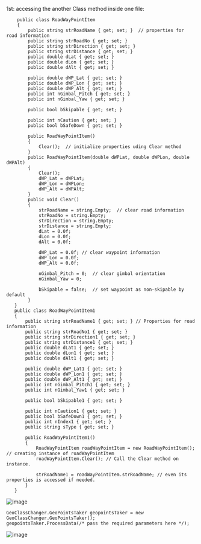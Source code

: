 1st: accessing the another Class method inside one file:
           
        public class RoadWayPointItem
        {
            public string strRoadName { get; set; }  // properties for road information
            public string strRoadNo { get; set; }
            public string strDirection { get; set; }
            public string strDistance { get; set; }
            public double dLat { get; set; }
            public double dLon { get; set; }
            public double dAlt { get; set; }

            public double dWP_Lat { get; set; }
            public double dWP_Lon { get; set; }
            public double dWP_Alt { get; set; }
            public int nGimbal_Pitch { get; set; }
            public int nGimbal_Yaw { get; set; }

            public bool bSkipable { get; set; }

            public int nCaution { get; set; }
            public bool bSafeDown { get; set; }

            public RoadWayPointItem()
            {
                Clear();  // initialize properties uding Clear method
            }
            public RoadWayPointItem(double dWPLat, double dWPLon, double dWPAlt)
            {
                Clear();
                dWP_Lat = dWPLat;
                dWP_Lon = dWPLon;
                dWP_Alt = dWPAlt;
            }
            public void Clear()
            {
                strRoadName = string.Empty;  // clear road information
                strRoadNo = string.Empty;
                strDirection = string.Empty;
                strDistance = string.Empty;
                dLat = 0.0f; 
                dLon = 0.0f;
                dAlt = 0.0f;

                dWP_Lat = 0.0f; // clear waypoint information
                dWP_Lon = 0.0f;
                dWP_Alt = 0.0f;

                nGimbal_Pitch = 0;  // clear gimbal orientation
                nGimbal_Yaw = 0;

                bSkipable = false;  // set waypoint as non-skipable by default
            }
       }
       public class RoadWayPointItem1
       {
           public string strRoadName1 { get; set; } // Properties for road information
           public string strRoadNo1 { get; set; }
           public string strDirection1 { get; set; }
           public string strDistance1 { get; set; }
           public double dLat1 { get; set; }
           public double dLon1 { get; set; }
           public double dAlt1 { get; set; }

           public double dWP_Lat1 { get; set; }
           public double dWP_Lon1 { get; set; }
           public double dWP_Alt1 { get; set; }
           public int nGimbal_Pitch1 { get; set; }
           public int nGimbal_Yaw1 { get; set; }

           public bool bSkipable1 { get; set; }

           public int nCaution1 { get; set; }
           public bool bSafeDown1 { get; set; }
           public int nIndex1 { get; set; }
           public string sType { get; set; }

           public RoadWayPointItem1()
           {
               RoadWayPointItem roadWayPointItem = new RoadWayPointItem();  // creating instance of roadWayPointItem 
               roadWayPointItem.Clear(); // Call the Clear method on instance.

               strRoadName1 = roadWayPointItem.strRoadName; // even its properties is accessed if needed. 
           }
       }

![image](https://github.com/UbaydullohML/VS-Projects/assets/75980506/47294c5b-63f6-4daf-b4a3-1bbec83c6634)



    GeoClassChanger.GeoPointsTaker geopointsTaker = new GeoClassChanger.GeoPointsTaker();
    geopointsTaker.ProcessData(/* pass the required parameters here */);

![image](https://github.com/UbaydullohML/VS-Projects/assets/75980506/e70e00b5-5132-49aa-9176-c75b28599a33)

